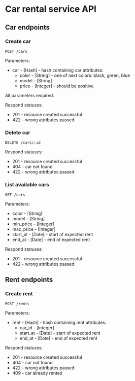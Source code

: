 # Car rental service API

## Car endpoints

### Create car

`POST /cars`

Parameters:
- car - [Hash] - hash containing car attributes:
    - color - [String] - one of next colors: black, green, blue
    - model - [String]
    - price - [Integer] - should be positive

All parameters required.

Respond statuses:
- 201 - resource created successful
- 422 - wrong attributes passed


### Delete car

`DELETE /cars/:id`

Respond statuses:
- 201 - resource created successful
- 404 - car not found
- 422 - wrong attributes passed

### List available cars

`GET /cars`

Parameters:
- color - [String]
- model - [String]
- min_price - [Integer]
- max_price - [Integer]
- start_at - [Date] - start of expected rent
- end_at - [Date] - end of expected rent

Respond statuses:
- 201 - resource created successful
- 422 - wrong attributes passed


## Rent endpoints

### Create rent

`POST /rents`

Parameters:
- rent - [Hash] - hash containing rent attributes:
    - car_id - [Integer]
    - start_at - [Date] - start of expected rent
    - end_at - [Date] - end of expected rent

Respond statuses:
- 201 - resource created successful
- 404 - car not found
- 422 - wrong attributes passed
- 409 - car already rented
